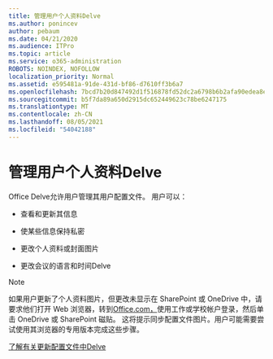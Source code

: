 ```yaml
---
title: 管理用户个人资料Delve
ms.author: ponincev
author: pebaum
ms.date: 04/21/2020
ms.audience: ITPro
ms.topic: article
ms.service: o365-administration
ROBOTS: NOINDEX, NOFOLLOW
localization_priority: Normal
ms.assetid: e595481a-91de-431d-bf86-d7610ff3b6a7
ms.openlocfilehash: 7bcd7b20d847492d1f516878fd52dc2a6798b6b2afa90edea8eb4e460834a4eb
ms.sourcegitcommit: b5f7da89a650d2915dc652449623c78be6247175
ms.translationtype: MT
ms.contentlocale: zh-CN
ms.lasthandoff: 08/05/2021
ms.locfileid: "54042188"
---
```

# <a name="manage-user-profiles-in-delve"></a>管理用户个人资料Delve

Office Delve允许用户管理其用户配置文件。 用户可以：
  
- 查看和更新其信息
    
- 使某些信息保持私密
    
- 更改个人资料或封面图片
    
- 更改会议的语言和时间Delve
    
> [!NOTE]
> 如果用户更新了个人资料图片，但更改未显示在 SharePoint 或 OneDrive 中，请要求他们打开 Web 浏览器，转到[Office.com，](https://www.office.com)使用工作或学校帐户登录，然后单击 OneDrive 或 SharePoint 磁贴。 这将提示同步配置文件图片。用户可能需要尝试使用其浏览器的专用版本完成这些步骤。 
  
[了解有关更新配置文件中Delve](https://go.microsoft.com/fwlink/?linkid=735070)
  

